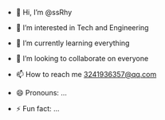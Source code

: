 - 👋 Hi, I’m @ssRhy
- 👀 I’m interested in Tech and Engineering 
- 🌱 I’m currently learning  everything 
- 💞️ I’m looking to collaborate on everyone

- 📫 How to reach me 3241936357@qq.com


- 😄 Pronouns: ...
- ⚡ Fun fact: ...

<!---
ssRhy/ssRhy is a ✨ special ✨ repository because its `README.md` (this file) appears on your GitHub profile.
You can click the Preview link to take a look at your changes.
--->
